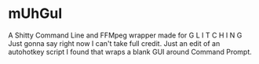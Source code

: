 # mUhGuI
A Shitty Command Line and FFMpeg wrapper made for G L I T C H I N G
Just gonna say right now I can't take full credit. Just an edit of an autohotkey script I found that wraps a blank GUI around Command Prompt.
